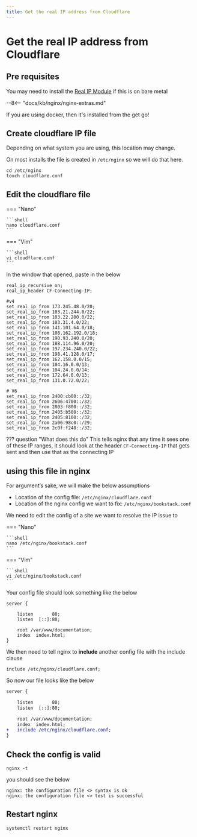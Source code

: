 ```yaml
---
title: Get the real IP address from Cloudflare
---
```


# Get the real IP address from Cloudflare

## Pre requisites

You may need to install the [Real IP Module](http://nginx.org/en/docs/http/ngx_http_realip_module.html) if this is on bare metal

--8<-- "docs/kb/nginx/nginx-extras.md"

If you are using docker, then it's installed from the get go!

## Create cloudflare IP file

Depending on what system you are using, this location may change.

On most installs the file is created in `/etc/nginx` so we will do that here.

```shell
cd /etc/nginx
touch cloudflare.conf
```

## Edit the cloudflare file

=== "Nano"

    ```shell
    nano cloudflare.conf
    ```

=== "Vim"

    ```shell
    vi cloudflare.conf
    ```

In the window that opened, paste in the below

```nginx
real_ip_recursive on;
real_ip_header CF-Connecting-IP;

#v4
set_real_ip_from 173.245.48.0/20;
set_real_ip_from 103.21.244.0/22;
set_real_ip_from 103.22.200.0/22;
set_real_ip_from 103.31.4.0/22;
set_real_ip_from 141.101.64.0/18;
set_real_ip_from 108.162.192.0/18;
set_real_ip_from 190.93.240.0/20;
set_real_ip_from 188.114.96.0/20;
set_real_ip_from 197.234.240.0/22;
set_real_ip_from 198.41.128.0/17;
set_real_ip_from 162.158.0.0/15;
set_real_ip_from 104.16.0.0/13;
set_real_ip_from 104.24.0.0/14;
set_real_ip_from 172.64.0.0/13;
set_real_ip_from 131.0.72.0/22;

# V6
set_real_ip_from 2400:cb00::/32;
set_real_ip_from 2606:4700::/32;
set_real_ip_from 2803:f800::/32;
set_real_ip_from 2405:b500::/32;
set_real_ip_from 2405:8100::/32;
set_real_ip_from 2a06:98c0::/29;
set_real_ip_from 2c0f:f248::/32;
```

??? question "What does this do"
    This tells nginx that any time it sees one of these IP ranges, it should look at the header `CF-Connecting-IP` that gets sent
    and then use that as the connecting IP

## using this file in nginx

For argument’s sake, we will make the below assumptions

- Location of the config file: `/etc/nginx/cloudflare.conf`
- Location of the nginx config we want to fix: `/etc/nginx/bookstack.conf`

We need to edit the config of a site we want to resolve the IP issue to

=== "Nano"

    ```shell
    nano /etc/nginx/bookstack.conf
    ```

=== "Vim"

    ```shell
    vi /etc/nginx/bookstack.conf
    ```

Your config file should look something like the below

```nginx
server {

    listen       80;
    listen  [::]:80;

    root /var/www/documentation;
    index  index.html;
}
```

We then need to tell nginx to **include** another config file with the include clause

```nginx
include /etc/nginx/cloudflare.conf;
```

So now our file looks like the below

```diff
server {

    listen       80;
    listen  [::]:80;

    root /var/www/documentation;
    index  index.html;
+   include /etc/nginx/cloudflare.conf;
}
```

## Check the config is valid

```shell
nginx -t
```

you should see the below

```text
nginx: the configuration file <> syntax is ok
nginx: the configuration file <> test is successful
```

## Restart nginx

```shell
systemctl restart nginx
```
